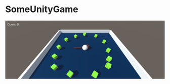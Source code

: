 # SomeUnityGame

![Screenshot](https://raw.githubusercontent.com/andreadellacorte/SomeUnityGame/master/Screenshot.png)
